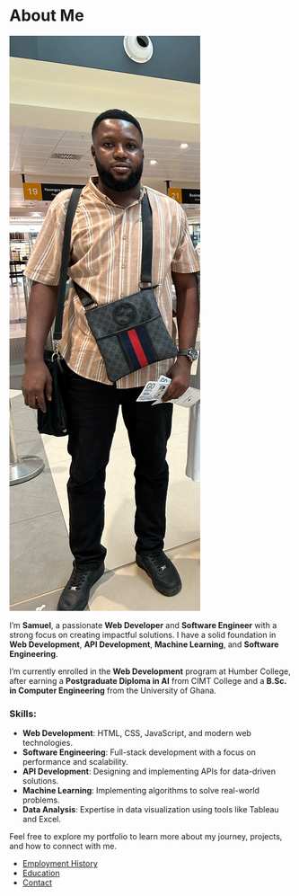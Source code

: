 # About Me
![Samuel's Profile Picture](Images/sam.JPG)


I’m **Samuel**, a passionate **Web Developer** and **Software Engineer** with a strong focus on creating impactful solutions. I have a solid foundation in **Web Development**, **API Development**, **Machine Learning**, and **Software Engineering**.

I’m currently enrolled in the **Web Development** program at Humber College, after earning a **Postgraduate Diploma in AI** from CIMT College and a **B.Sc. in Computer Engineering** from the University of Ghana.

### Skills:
- **Web Development**: HTML, CSS, JavaScript, and modern web technologies.
- **Software Engineering**: Full-stack development with a focus on performance and scalability.
- **API Development**: Designing and implementing APIs for data-driven solutions.
- **Machine Learning**: Implementing algorithms to solve real-world problems.
- **Data Analysis**: Expertise in data visualization using tools like Tableau and Excel.

Feel free to explore my portfolio to learn more about my journey, projects, and how to connect with me.

- [Employment History](employment.markdown)
- [Education](education.markdown)
- [Contact](contact.markdown)
